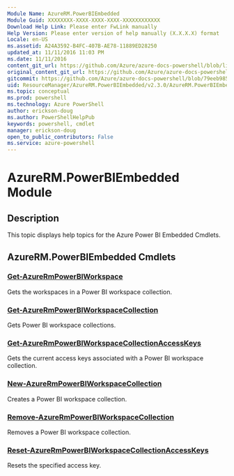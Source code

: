 ```yaml
---
Module Name: AzureRM.PowerBIEmbedded
Module Guid: XXXXXXXX-XXXX-XXXX-XXXX-XXXXXXXXXXXX
Download Help Link: Please enter FwLink manually
Help Version: Please enter version of help manually (X.X.X.X) format
Locale: en-US
ms.assetid: A24A3592-B4FC-407B-AE78-11889ED28250
updated_at: 11/11/2016 11:03 PM
ms.date: 11/11/2016
content_git_url: https://github.com/Azure/azure-docs-powershell/blob/live/azureps-cmdlets-docs/ResourceManager/AzureRM.PowerBIEmbedded/v2.3.0/AzureRM.PowerBIEmbedded.md
original_content_git_url: https://github.com/Azure/azure-docs-powershell/blob/live/azureps-cmdlets-docs/ResourceManager/AzureRM.PowerBIEmbedded/v2.3.0/AzureRM.PowerBIEmbedded.md
gitcommit: https://github.com/Azure/azure-docs-powershell/blob/79eeb985ea480979357fb4695832a0c3d29a48bf/azureps-cmdlets-docs/ResourceManager/AzureRM.PowerBIEmbedded/v2.3.0/AzureRM.PowerBIEmbedded.md
uid: ResourceManager/AzureRM.PowerBIEmbedded/v2.3.0/AzureRM.PowerBIEmbedded.md
ms.topic: conceptual
ms.prod: powershell
ms.technology: Azure PowerShell
author: erickson-doug
ms.author: PowerShellHelpPub
keywords: powershell, cmdlet
manager: erickson-doug
open_to_public_contributors: False
ms.service: azure-powershell
---
```


# AzureRM.PowerBIEmbedded Module
## Description
This topic displays help topics for the Azure Power BI Embedded Cmdlets.

## AzureRM.PowerBIEmbedded Cmdlets
### [Get-AzureRmPowerBIWorkspace](Get-AzureRmPowerBIWorkspace.md)
Gets the workspaces in a Power BI workspace collection.

### [Get-AzureRmPowerBIWorkspaceCollection](Get-AzureRmPowerBIWorkspaceCollection.md)
Gets Power BI workspace collections.

### [Get-AzureRmPowerBIWorkspaceCollectionAccessKeys](Get-AzureRmPowerBIWorkspaceCollectionAccessKeys.md)
Gets the current access keys associated with a Power BI workspace collection.

### [New-AzureRmPowerBIWorkspaceCollection](New-AzureRmPowerBIWorkspaceCollection.md)
Creates a Power BI workspace collection.

### [Remove-AzureRmPowerBIWorkspaceCollection](Remove-AzureRmPowerBIWorkspaceCollection.md)
Removes a Power BI workspace collection.

### [Reset-AzureRmPowerBIWorkspaceCollectionAccessKeys](Reset-AzureRmPowerBIWorkspaceCollectionAccessKeys.md)
Resets the specified access key.


